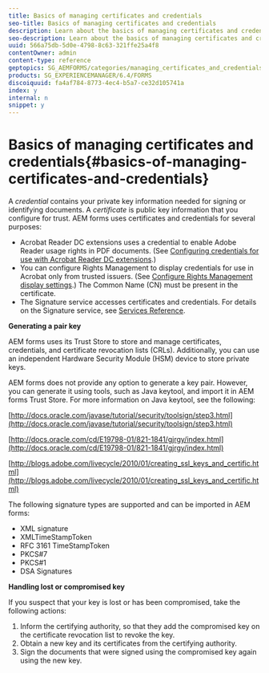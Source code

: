 ```yaml
---
title: Basics of managing certificates and credentials
seo-title: Basics of managing certificates and credentials
description: Learn about the basics of managing certificates and credentials.
seo-description: Learn about the basics of managing certificates and credentials.
uuid: 566a75db-5d0e-4798-8c63-321ffe25a4f8
contentOwner: admin
content-type: reference
geptopics: SG_AEMFORMS/categories/managing_certificates_and_credentials
products: SG_EXPERIENCEMANAGER/6.4/FORMS
discoiquuid: fa4af784-8773-4ec4-b5a7-ce32d105741a
index: y
internal: n
snippet: y
---
```


# Basics of managing certificates and credentials{#basics-of-managing-certificates-and-credentials}

A *credential* contains your private key information needed for signing or identifying documents. A *certificate* is public key information that you configure for trust. AEM forms uses certificates and credentials for several purposes:

* Acrobat Reader DC extensions uses a credential to enable Adobe Reader usage rights in PDF documents. (See [Configuring credentials for use with Acrobat Reader DC extensions](../../../forms/using/admin-help/configuring-credentials-acrobat-reader-dc.md#configuring-credentials-for-use-with-acrobat-reader-dc-extensions).)
* You can configure Rights Management to display credentials for use in Acrobat only from trusted issuers. (See [Configure Rights Management display settings](../../../forms/using/admin-help/configuring-client-server-options.md#configure-document-security-display-settings).) The Common Name (CN) must be present in the certificate.
* The Signature service accesses certificates and credentials. For details on the Signature service, see [Services Reference](http://www.adobe.com/go/learn_aemforms_services_63).

**Generating a pair key**

AEM forms uses its Trust Store to store and manage certificates, credentials, and certificate revocation lists (CRLs). Additionally, you can use an independent Hardware Security Module (HSM) device to store private keys.

AEM forms does not provide any option to generate a key pair. However, you can generate it using tools, such as Java keytool, and import it in AEM forms Trust Store. For more information on Java keytool, see the following:

[http://docs.oracle.com/javase/tutorial/security/toolsign/step3.html](http://docs.oracle.com/javase/tutorial/security/toolsign/step3.html)

[http://docs.oracle.com/cd/E19798-01/821-1841/gjrgy/index.html](http://docs.oracle.com/cd/E19798-01/821-1841/gjrgy/index.html)

[http://blogs.adobe.com/livecycle/2010/01/creating_ssl_keys_and_certific.html](http://blogs.adobe.com/livecycle/2010/01/creating_ssl_keys_and_certific.html)

The following signature types are supported and can be imported in AEM forms:

* XML signature
* XMLTimeStampToken 
* RFC 3161 TimeStampToken
* PKCS#7
* PKCS#1
* DSA Signatures

**Handling lost or compromised key**

If you suspect that your key is lost or has been compromised, take the following actions:

1. Inform the certifying authority, so that they add the compromised key on the certificate revocation list to revoke the key.
1. Obtain a new key and its certificates from the certifying authority.
1. Sign the documents that were signed using the compromised key again using the new key.

